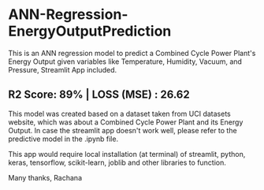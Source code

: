 # ANN-Regression-EnergyOutputPrediction
This is an ANN regression model to predict a Combined Cycle Power Plant's Energy Output given variables like Temperature, Humidity, Vacuum, and Pressure, Streamlit App included.

## R2 Score: 89% | LOSS (MSE) : 26.62

This model was created based on a dataset taken from UCI datasets website, which was about a Combined Cycle Power Plant and its Energy Output. In case the streamlit app doesn't work well, please refer to the predictive model in the .ipynb file.

This app would require local installation (at terminal) of streamlit, python, keras, tensorflow, scikit-learn, joblib and other libraries to function.

Many thanks,
Rachana
